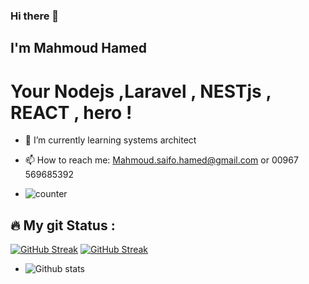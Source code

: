 ### Hi there 👋 

## I'm Mahmoud Hamed 
# Your Nodejs ,Laravel , NESTjs , REACT , hero ! 



- 🌱 I’m currently learning systems architect 

- 📫 How to reach me: Mahmoud.saifo.hamed@gmail.com or 00967 569685392

- ![counter](https://ena7fbetz4jjo2a.m.pipedream.net)

## :fire: My git Status : 
[![GitHub Streak](https://github-readme-streak-stats.herokuapp.com?user=msHamed1&date_format=M%20j%5B%2C%20Y%5D&exclude_days=Sat)](https://git.io/streak-stats)
[![GitHub Streak](https://github-readme-streak-stats.herokuapp.com?user=msHamed1&date_format=M%20j%5B%2C%20Y%5D&exclude_days=Sat)](https://git.io/streak-stats)


- ![Github stats](https://github-readme-stats.vercel.app/api?username=msHamed1)
  
